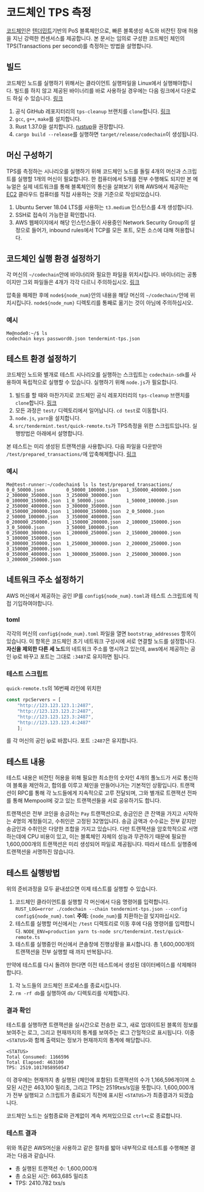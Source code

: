 # 코드체인 TPS 측정

[코드체인](https://github.com/CodeChain-io/codechain)은 [텐더민트](https://tendermint.com/static/docs/tendermint.pdf)기반의 PoS 블록체인으로, 빠른 블록생성 속도와 비잔틴 장애 허용을 지닌 강력한 컨센서스를 제공합니다.
본 문서는 임의로 구성한 코드체인 체인의 TPS(Transactions per second)를 측정하는 방법을 설명합니다.

## 빌드

코드체인 노드를 실행하기 위해서는 클라이언트 실행파일을 Linux에서 실행해야합니다.
빌드를 하지 않고 제공된 바이너리를 바로 사용하실 경우에는 다음 링크에서 다운로드 하실 수 있습니다. [링크](https://drive.google.com/file/d/1wpjMWlyiktq3-5zSvy-WBGptkG2aN3p3/view?usp=sharing)

1. 공식 GitHub 레포지터리의 `tps-cleanup` 브랜치를 `clone`합니다. [링크](https://github.com/CodeChain-io/codechain/tree/tps-cleanup)
2. `gcc`, `g++`, `make`를 설치합니다.
3. Rust 1.37.0을 설치합니다. [rustup](https://rustup.rs/)을 권장합니다.
4. `cargo build --release`를 실행하면 `target/release/codechain`이 생성됩니다.

## 머신 구성하기

TPS를 측정하는 시나리오를 실행하기 위해 코드체인 노드를 돌릴 4개의 머신과 스크립트를 실행할 1개의 머신이 필요합니다.
한 컴퓨터에서 5개를 전부 수행해도 되지만 본 메뉴얼은 실제 네트워크를 통해 블록체인의 통신을 살펴보기 위해 AWS에서 제공하는 [EC2](https://aws.amazon.com/ec2/) 클라우드 컴퓨터를 직접 사용하는 것을 기준으로 작성되었습니다.

1. Ubuntu Server 18.04 LTS를 사용하는 `t3.medium` 인스턴스를 4개 생성합니다.
2. SSH로 접속이 가능한걸 확인합니다.
3. AWS 웹페이지에서 해당 인스턴스들이 사용중인 Network Security Group의 설정으로 들어가, inbound rules에서 TCP를 모든 포트, 모든 소스에 대해 허용합니다.

## 코드체인 실행 환경 설정하기

각 머신의 `~/codechain`안에 바이너리와 필요한 파일을 위치시킵니다. 바이너리는 공통이지만 그외 파일들은 4개가 각각 다르니 주의하십시오. [링크](https://drive.google.com/file/d/1-v50QcsKpAS4n5CBebd8DydZEBnnpqzZ/view?usp=sharing)

압축을 해제한 후에 `node${node_num}`안의 내용을 해당 머신의 `~/codechain/`안에 위치시킵니다. `node${node_num}` 디렉토리를 통째로 옮기는 것이 아님에 주의하십시오.

### 예시

```
Me@node0:~/$ ls
codechain keys password0.json tendermint-tps.json
```

## 테스트 환경 설정하기

코드체인 노드와 별개로 테스트 시나리오를 실행하는 스크립트는 `codechain-sdk`를 사용하여 독립적으로 실행할 수 있습니다.
실행하기 위해 `node.js`가 필요합니다.

1. 빌드를 할 때와 마찬가지로 코드체인 공식 레포지터리의 `tps-cleanup` 브랜치를 `clone`합니다. [링크](https://github.com/CodeChain-io/codechain/tree/tps-cleanup)
2. 모든 과정은 `test/` 디렉토리에서 일어납니다. `cd test`로 이동합니다.
3. `node.js`, `yarn`을 설치합니다.
4. `src/tendermint.test/quick-remote.ts`가 TPS측정을 위한 스크립트입니다. 실행방법은 아래에서 설명합니다.

본 테스트는 미리 생성된 트랜잭션을 사용합니다. 
다음 파일을 다운받아 `/test/prepared_transactions/`에 압축해제합니다. [링크](https://drive.google.com/file/d/17XbGUbdvohdR9XphKpl12enveFNwOyWS/view?usp=sharing)

### 예시

```
Me@test-runner:~/codechain$ ls ls test/prepared_transactions/
0_0_50000.json        0_50000_100000.json   1_350000_400000.json  2_300000_350000.json  3_250000_300000.json
0_100000_150000.json  1_0_50000.json        1_50000_100000.json   2_350000_400000.json  3_300000_350000.json
0_150000_200000.json  1_100000_150000.json  2_0_50000.json        2_50000_100000.json   3_350000_400000.json
0_200000_250000.json  1_150000_200000.json  2_100000_150000.json  3_0_50000.json        3_50000_100000.json
0_250000_300000.json  1_200000_250000.json  2_150000_200000.json  3_100000_150000.json
0_300000_350000.json  1_250000_300000.json  2_200000_250000.json  3_150000_200000.json
0_350000_400000.json  1_300000_350000.json  2_250000_300000.json  3_200000_250000.json
```

## 네트워크 주소 설정하기

AWS 머신에서 제공하는 공인 IP를 `config${node_num}.toml`과 테스트 스크립트에 직접 기입하여야합니다.

### toml

각각의 머신의 `config${node_num}.toml` 파일을 열면 `bootstrap_addresses` 항목이 있습니다. 이 항목은 코드체인 초기 네트워크 구성시에 서로 연결할 노드를 설정합니다.
**자신을 제외한 다른 세 노드**의 네트워크 주소를 명시하고 있는데, aws에서 제공하는 공인 ip로 바꾸고 포트는 그대로 `:3487`로 유지하면 됩니다.

### 테스트 스크립트

`quick-remote.ts`의 16번째 라인에 위치한 

```ts
const rpcServers = [
    "http://123.123.123.1:2487",
    "http://123.123.123.2:2487",
    "http://123.123.123.3:2487",
    "http://123.123.123.4:2487"
    ];
```
를 각 머신의 공인 ip로 바꿉니다. 포트 `:2487`은 유지합니다.

## 테스트 내용

테스트 내용은 비잔틴 허용을 위해 필요한 최소한의 숫자인 4개의 풀노드가 서로 통신하여 블록을 제안하고, 합의를 이루고 체인을 만들어나가는 기본적인 상황입니다.
트랜잭션이 RPC를 통해 각 노드들에게 지속적으로 고루 전달되며, 그와 별개로 트랜잭션 전파를 통해 Mempool에 갖고 있는 트랜잭션들을 서로 공유하기도 합니다.

트랜잭션은 전부 코인을 송금하는 `Pay` 트랜잭션으로, 송금인은 큰 잔액을 가지고 시작하는 4명의 계정들이고, 수취인은 고정된 32명입니다. 송금 금액과 수수료는 전부 같지만 송금인과 수취인은 다양한 조합을 가지고 있습니다.
다만 트랜잭션을 암호학적으로 서명하는데에 CPU 비용이 있고, 이는 블록체인 자체의 성능과 무관하기 때문에 필요한 1,600,000개의 트랜잭션은 미리 생성되어 파일로 제공됩니다. 따라서 테스트 실행중에 트랜잭션을 서명하진 않습니다.

## 테스트 실행방법

위의 준비과정을 모두 끝내셨으면 이제 테스트를 실행할 수 있습니다.

1. 코드체인 클라이언트를 실행할 각 머신에서 다음 명령어를 입력합니다. `RUST_LOG=error ./codechain --chain tendermint-tps.json --config config${node_num}.toml` **주의:** `{node_num}`를 치환하는걸 잊지마십시오.
2. 테스트를 실행할 머신에서는 `/test` 디렉토리로 이동 후에 다음 명령어를 입력합니다. `NODE_ENV=production yarn ts-node src/tendermint.test/quick-remote.ts`
3. 테스트를 실행중인 머신에서 콘솔창에 진행상황을 표시합니다. 총 1,600,000개의 트랜잭션을 전부 실행할 때 까지 반복됩니다.

만약에 테스트를 다시 돌려야 한다면 이전 테스트에서 생성된 데이터베이스를 삭제해야합니다.

1. 각 노드들의 코드체인 프로세스를 종료시킵니다.
2. `rm -rf db`를 실행하여 `db/` 디렉토리를 삭제합니다.

### 결과 확인

테스트를 실행하면 트랜잭션을 실시간으로 전송한 로그, 새로 업데이트된 블록의 정보를 보여주는 로그, 그리고 현재까지의 통계를 보여주는 로그 간헐적으로 표시됩니다.
이중 `<STATUS>`와 함께 출력되는 정보가 현재까지의 통계에 해당합니다.

```
<STATUS>
Total Consumed: 1166596
Total Elapsed: 463100
TPS: 2519.1017058950547
```
이 경우에는 현재까지 총 실행된 (체인에 포함된) 트랜잭션의 수가 1,166,596개이며 소모된 시간은 463,100 밀리초, 그리고 TPS는 2519txs/s임을 뜻합니다.
1,600,000개가 전부 실행되고 스크립트가 종료되기 직전에 표시된 `<STATUS>`가 최종결과가 되겠습니다.

코드체인 노드는 실험종료와 관계없이 계속 켜져있으므로 `ctrl+c`로 종료합니다.

### 테스트 결과

위와 똑같은 AWS머신을 사용하고 같은 절차를 밟아 내부적으로 테스트를 수행해본 결과는 다음과 같습니다.

- 총 실행된 트랜잭션 수: 1,600,000개
- 총 소요된 시간: 663,685 밀리초
- TPS: 2410.782 txs/s
